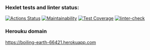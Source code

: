 ### Hexlet tests and linter status:
[![Actions Status](https://github.com/kat-git-hub/python-web-development-project-lvl4/workflows/hexlet-check/badge.svg)](https://github.com/kat-git-hub/python-web-development-project-lvl4/actions)  [![Maintainability](https://api.codeclimate.com/v1/badges/dc8ddc3289858828b1f7/maintainability)](https://codeclimate.com/github/kat-git-hub/python-web-development-project-lvl4/maintainability)  [![Test Coverage](https://api.codeclimate.com/v1/badges/dc8ddc3289858828b1f7/test_coverage)](https://codeclimate.com/github/kat-git-hub/python-web-development-project-lvl4/test_coverage)  [![linter-check](https://github.com/kat-git-hub/python-web-development-project-lvl4/actions/workflows/linter-check.yml/badge.svg)](https://github.com/kat-git-hub/python-web-development-project-lvl4/actions/workflows/linter-check.yml)

### Herouku domain
https://boiling-earth-66421.herokuapp.com